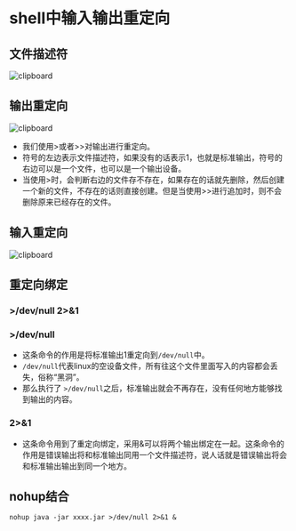 # shell中输入输出重定向
## 文件描述符
![clipboard](https://raw.githubusercontent.com/privking/king-note-images/master/img/note/clipboard-1599443859-acde9f.png)
## 输出重定向
![clipboard](https://raw.githubusercontent.com/privking/king-note-images/master/img/note/clipboard-1599443885-d2ff3f.png)
* 我们使用>或者>>对输出进行重定向。
* 符号的左边表示文件描述符，如果没有的话表示1，也就是标准输出，符号的右边可以是一个文件，也可以是一个输出设备。
* 当使用>时，会判断右边的文件存不存在，如果存在的话就先删除，然后创建一个新的文件，不存在的话则直接创建。但是当使用>>进行追加时，则不会删除原来已经存在的文件。
## 输入重定向
![clipboard](https://raw.githubusercontent.com/privking/king-note-images/master/img/note/clipboard-1599443905-557af1.png)
## 重定向绑定
### >/dev/null 2>&1
### >/dev/null
* 这条命令的作用是将标准输出1重定向到`/dev/null`中。 
*  `/dev/null`代表linux的空设备文件，所有往这个文件里面写入的内容都会丢失，俗称“黑洞”。
*  那么执行了 `>/dev/null`之后，标准输出就会不再存在，没有任何地方能够找到输出的内容。
### 2>&1
* 这条命令用到了重定向绑定，采用&可以将两个输出绑定在一起。这条命令的作用是错误输出将和标准输出同用一个文件描述符，说人话就是错误输出将会和标准输出输出到同一个地方。
## nohup结合

```
nohup java -jar xxxx.jar >/dev/null 2>&1 &
```